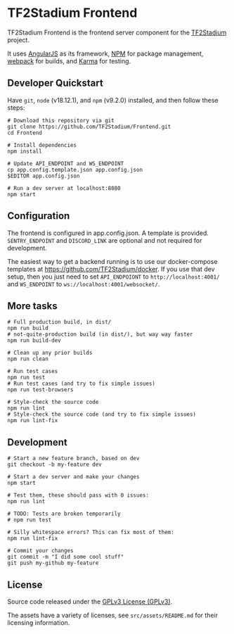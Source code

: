 # TF2Stadium Frontend

TF2Stadium Frontend is the frontend server component for the
[TF2Stadium](https://tf2stadium.com) project.

It uses [AngularJS](https://angularjs.org/) as its framework,
[NPM](https://www.npmjs.com/) for package management,
[webpack](https://webpack.github.io/) for builds, and
[Karma](https://karma-runner.github.io/) for testing.

## Developer Quickstart

Have `git`, `node` (v18.12.1), and `npm` (v9.2.0) installed, and then
follow these steps:

    # Download this repository via git
    git clone https://github.com/TF2Stadium/Frontend.git
    cd Frontend

    # Install dependencies
    npm install

    # Update API_ENDPOINT and WS_ENDPOINT
    cp app.config.template.json app.config.json
    $EDITOR app.config.json

    # Run a dev server at localhost:8080
    npm start

## Configuration

The frontend is configured in app.config.json. A template is
provided. `SENTRY_ENDPOINT` and `DISCORD_LINK` are optional and not
required for development.

The easiest way to get a backend running is to use our docker-compose
templates at https://github.com/TF2Stadium/docker. If you use that dev
setup, then you just need to set `API_ENDPOIONT` to
`http://localhost:4001/` and `WS_ENDPOINT` to
`ws://localhost:4001/websocket/`.

## More tasks

    # Full production build, in dist/
    npm run build
    # not-quite-production build (in dist/), but way way faster
    npm run build-dev

    # Clean up any prior builds
    npm run clean

    # Run test cases
    npm run test
    # Run test cases (and try to fix simple issues)
    npm run test-browsers

    # Style-check the source code
    npm run lint
    # Style-check the source code (and try to fix simple issues)
    npm run lint-fix

## Development

    # Start a new feature branch, based on dev
    git checkout -b my-feature dev

    # Start a dev server and make your changes
    npm start

    # Test them, these should pass with 0 issues:
    npm run lint

    # TODO: Tests are broken temporarily
    # npm run test

    # Silly whitespace errors? This can fix most of them:
    npm run lint-fix

    # Commit your changes
    git commit -m "I did some cool stuff"
    git push my-github my-feature

## License

Source code released under the
[GPLv3 License (GPLv3)](https://github.com/TF2Stadium/Frontend/blob/master/LICENSE).

The assets have a variety of licenses, see `src/assets/README.md` for
their licensing information.
